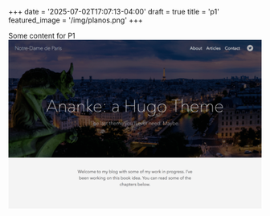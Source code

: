 +++
date = '2025-07-02T17:07:13-04:00'
draft = true
title = 'p1'
featured_image = '/img/planos.png'
+++

Some content for P1
![alternative](screenshot.png)

